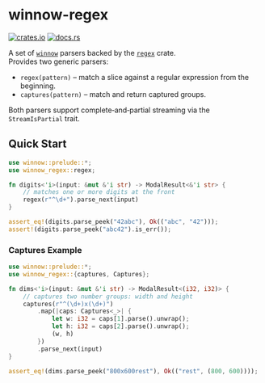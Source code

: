 # winnow-regex

[![crates.io](https://img.shields.io/crates/v/winnow-regex.svg)](https://crates.io/crates/winnow-regex)
[![docs.rs](https://docs.rs/winnow-regex/badge.svg)](https://docs.rs/winnow-regex)

A set of [`winnow`](https://crates.io/crates/winnow) parsers backed by the [`regex`](https://crates.io/crates/regex) crate.  
Provides two generic parsers:

- `regex(pattern)` – match a slice against a regular expression from the beginning.
- `captures(pattern)` – match and return captured groups.

Both parsers support complete‑and‑partial streaming via the `StreamIsPartial` trait.

## Quick Start

```rust
use winnow::prelude::*;
use winnow_regex::regex;

fn digits<'i>(input: &mut &'i str) -> ModalResult<&'i str> {
    // matches one or more digits at the front
    regex(r"^\d+").parse_next(input)
}

assert_eq!(digits.parse_peek("42abc"), Ok(("abc", "42")));
assert!(digits.parse_peek("abc42").is_err());
```

### Captures Example
```rust
use winnow::prelude::*;
use winnow_regex::{captures, Captures};

fn dims<'i>(input: &mut &'i str) -> ModalResult<(i32, i32)> {
    // captures two number groups: width and height
    captures(r"^(\d+)x(\d+)")
        .map(|caps: Captures<_>| {
            let w: i32 = caps[1].parse().unwrap();
            let h: i32 = caps[2].parse().unwrap();
            (w, h)
        })
        .parse_next(input)
}

assert_eq!(dims.parse_peek("800x600rest"), Ok(("rest", (800, 600))));
```

